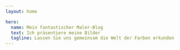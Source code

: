 ```yaml
---
layout: home

hero:
  name: Mein fantastischer Maler-Blog
  text: Ich präsentiere meine Bilder
  tagline: Lassen Sie uns gemeinsam die Welt der Farben erkunden
---
```

<script setup>
  
  import ArticleCard from "../.vitepress/theme/components/ArticleCard.vue"

  const cards = [
    {
        title: 'Erster Eintrag',
        description: 'Willkommen auf meinem Kunst-Blog! Hier teile ich Gemälde, kreative Einblicke und Gedanken zur Kunst.',
        image: '/blog/images/ecset.jpg',
        author: 'HadikP',
        date: '2025-01-13',
        path: '/blog/de/startblog'
    },
    {
        title: 'Morgendlicher Nebel',
        description: 'Die Geschichte meines Gemäldes mit dem Titel Morgendlicher Nebel, meine Inspirationen, der Malprozess und die verwendeten Materialien',
        image: '/blog/images/reggeli_kod.jpg',
        author: 'HadikP',
        date: '2025-01-20',
        path: '/blog/de/mist'
    },
    {
        title: 'Meine Sommerausstellung',
        description: 'Ich stellte drei meiner Werke aus: ein Gemälde inspiriert von den Olympischen Spielen in Paris, ein Pastell der peruanischen Laguna 69 und ein Acrylbild von Lotusblumen.',
        image: '/blog/images/kiallitas.jpg',
        author: 'HadikP',
        date: '2025-01-20',
        path: '/blog/de/exhibition'
    },
    {
        title: 'Meine frühen Werke',
        description: "Meine frühen Werke – Drei meiner ersten Kunstwerke: eine Schildkröte in Pastell, ein versunkener Kirchturm und ein mediterranes Tor in Aquarell.",
        image: '/blog/images/collage.jpg',
        author: 'HadikP',
        date: '2025-02-08',
        path: '/blog/en/early_works'
    },
    {
        title: 'Morgendlicher Nebel - Meine eigene Version',
        description: 'Eine Neuinterpretation meines Gemäldes Morgendlicher Nebel und meine kreativen Erfahrungen.',
        image: '/blog/images/my_mist.jpg',
        author: 'HadikP',
        date: '2025-02-12',
        path: '/blog/en/my_mist'
    },
    {
        title: 'Mediterranes Tor',
        description: 'Ein detailliertes Aquarellgemälde, das die bezaubernde Atmosphäre eines mediterranen Tores einfängt.',
        image: '/blog/images/kapu.jpg',
        author: 'HadikP',
        date: '2025-03-05',
        path: '/blog/de/gate'
    },
    {
        title: 'Mail Art Ausstellung – Zwischen Griechenland und Ungarn',
        description: 'Vier Werke von mir sind Teil der griechisch-ungarischen Mail Art Ausstellung der Mobil Bódé Galerie – ungarische Kunst in Athen, griechische in Budapest.',
        image: '/blog/images/gorog.jpg',
        author: 'HadikP',
        date: '2025-04-25',
        path: '/blog/de/exchibition_bode'
    },
    {
        title: 'Männlicher Akt in Kohle',
        description: 'Eine Aktzeichnung in A3 mit Kohle, die einen muskulösen, halb abgewandten männlichen Körper zeigt, der sich auf einen Tisch stützt.',
        image: '/blog/images/nude.jpg',
        author: 'HadikP',
        date: '2025-05-28',
        path: '/blog/de/nude'
    },
  ]

</script>

<ArticleCard :cards="cards" />
